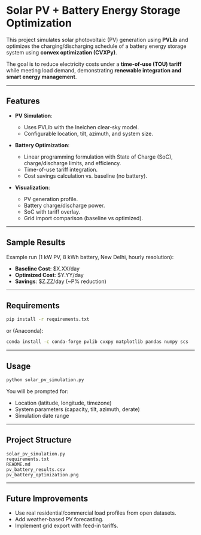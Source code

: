 # Solar PV + Battery Energy Storage Optimization

This project simulates solar photovoltaic (PV) generation using **PVLib** and optimizes the charging/discharging schedule of a battery energy storage system using **convex optimization (CVXPy)**.

The goal is to reduce electricity costs under a **time-of-use (TOU) tariff** while meeting load demand, demonstrating **renewable integration and smart energy management**.

---

## Features
- **PV Simulation**:
  - Uses PVLib with the Ineichen clear-sky model.
  - Configurable location, tilt, azimuth, and system size.

- **Battery Optimization**:
  - Linear programming formulation with State of Charge (SoC), charge/discharge limits, and efficiency.
  - Time-of-use tariff integration.
  - Cost savings calculation vs. baseline (no battery).

- **Visualization**:
  - PV generation profile.
  - Battery charge/discharge power.
  - SoC with tariff overlay.
  - Grid import comparison (baseline vs optimized).

---

## Sample Results
Example run (1 kW PV, 8 kWh battery, New Delhi, hourly resolution):

- **Baseline Cost**: $X.XX/day
- **Optimized Cost**: $Y.YY/day
- **Savings**: $Z.ZZ/day (~P% reduction)


---

## Requirements
```bash
pip install -r requirements.txt
```
or (Anaconda):
```bash
conda install -c conda-forge pvlib cvxpy matplotlib pandas numpy scs
```

---

## Usage
```bash
python solar_pv_simulation.py
```
You will be prompted for:
- Location (latitude, longitude, timezone)
- System parameters (capacity, tilt, azimuth, derate)
- Simulation date range

---

## Project Structure
```
solar_pv_simulation.py      
requirements.txt            
README.md                   
pv_battery_results.csv      
pv_battery_optimization.png 
```

---

## Future Improvements
- Use real residential/commercial load profiles from open datasets.
- Add weather-based PV forecasting.
- Implement grid export with feed-in tariffs.
